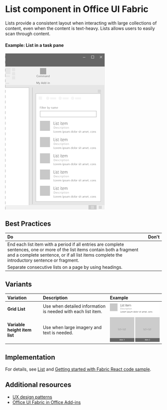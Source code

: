 # List component in Office UI Fabric

Lists provide a consistent layout when interacting with large collections of content, even when the content is text-heavy. Lists allows users to easily scan through content. 
  
#### Example: List in a task pane

![An image showing a List](../../images/overview_withApp_list.png)

## Best Practices

|**Do**|**Don't**|
|:------------|:--------------|
|End each list item with a period if all entries are complete sentences, one or more of the list items contain both a fragment and a complete sentence, or if all list items complete the introductory sentence or fragment.| |
|Separate consecutive lists on a page by using headings.| |

## Variants

|**Variation**|**Description**|**Example**|
|:------------|:--------------|:----------|
|**Grid List**|Use when detailed information is needed with each list item.|![Grid List image](../../images/list.png)|
|**Variable height item list**|Use when large imagery and text is needed.|![Variable height item List image](../../images/listGrid.png)|

## Implementation

For details, see [List](https://dev.office.com/fabric#/components/list) and [Getting started with Fabric React code sample](https://github.com/OfficeDev/Word-Add-in-GettingStartedFabricReact).

## Additional resources

* [UX design patterns](https://github.com/OfficeDev/Office-Add-in-UX-Design-Patterns-Code)
* [Office UI Fabric in Office Add-ins](office-ui-fabric.md)
